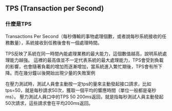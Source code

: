 ## TPS (Transaction per Second)

### 什麼是TPS

Transactions Per Second（每秒傳輸的事物處理個數，或者說每秒系統接收的任務數量），系統接收到任務後會有一個處理時間。

TPS反映了系統在同一時間內能處理業務的最大能力，這個數值越高，說明系統處理能力越強。
這裡的最高值並不一定代表系統的最大處理能力，TPS會受到負載的影響，也會隨著負載的增加而逐漸增加，當系統進入繁忙期後，TPS會有所下降。而在幾分鐘以後開始出現少量的失敗案例

在壓力測試時，測試人員會主動按一定tps的量來主動發起接口請求，比如tps=50，就是每秒請求50次，獲取一個平均的響應時間（單位一般都是毫秒ms）。
壓力測試人員口中的TPS 50 200ms返回，就是指每秒測試人員主動發起50次請求，這些請求會在平均200ms返回。
